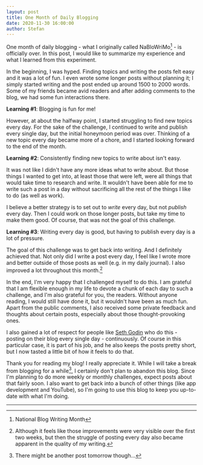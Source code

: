 ```yaml
---
layout: post
title: One Month of Daily Blogging
date: 2020-11-30 16:00:00
author: Stefan
---
```


One month of daily blogging - what I originally called NaBloWriMo[^1] - is officially over. In this post, I would like to summarize my experience and what I learned from this experiment.

In the beginning, I was hyped. Finding topics and writing the posts felt easy and it was a lot of fun. I even wrote some longer posts without planning it; I simply started writing and the post ended up around 1500 to 2000 words. Some of my friends became avid readers and after adding comments to the blog, we had some fun interactions there.

**Learning #1**: Blogging is fun for me!

However, at about the halfway point, I started struggling to find new topics every day. For the sake of the challenge, I continued to write and publish every single day, but the initial honeymoon period was over. Thinking of a new topic every day became more of a chore, and I started looking forward to the end of the month.

**Learning #2**: Consistently finding new topics to write about isn't easy.

It was not like I didn't have any more ideas what to write about. But those things I wanted to get into, at least those that were left, were all things that would take time to research and write. It wouldn't have been able for me to write such a post in a day without sacrificing all the rest of the things I like to do (as well as work).

I believe a better strategy is to set out to *write* every day, but not *publish* every day. Then I could work on those longer posts, but take my time to make them good. Of course, that was not the goal of this challenge.

**Learning #3**: Writing every day is good, but having to publish every day is a lot of pressure.

The goal of this challenge was to get back into writing. And I definitely achieved that. Not only did I write a post every day, I feel like I wrote more and better outside of those posts as well (e.g. in my daily journal). I also improved a lot throughout this month.[^2]

In the end, I'm very happy that I challenged myself to do this. I am grateful that I am flexible enough in my life to devote a chunk of each day to such a challenge, and I'm also grateful for you, the readers. Without anyone reading, I would still have done it, but it wouldn't have been as much fun. Apart from the public comments, I also received some private feedback and thoughts about certain posts, especially about those thought-provoking ones.

I also gained a lot of respect for people like [Seth Godin](https://seths.blog) who do this - posting on their blog every single day - continuously. Of course in this particular case, it is part of his job, and he also keeps the posts pretty short, but I now tasted a little bit of how it feels to do that.

Thank you for reading my blog! I really appreciate it. While I will take a break from blogging for a while[^3], I certainly don't plan to abandon this blog. Since I'm planning to do more weekly or monthly challenges, expect posts about that fairly soon. I also want to get back into a bunch of other things (like app development and YouTube), so I'm going to use this blog to keep you up-to-date with what I'm doing.

---
[^1]: National Blog Writing Month
[^2]: Although it feels like those improvements were very visible over the first two weeks, but then the struggle of posting every day also became apparent in the quality of my writing.
[^3]: There might be another post tomorrow though...
